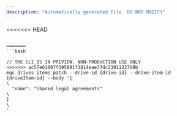 ```yaml
---
description: "Automatically generated file. DO NOT MODIFY"
---
```


<<<<<<< HEAD
```cli

=======
```bash

// THE CLI IS IN PREVIEW. NON-PRODUCTION USE ONLY
>>>>>>> ac57e61007f395881f1814eae37dc23911227b9b
mgc drives items patch --drive-id {drive-id} --drive-item-id {driveItem-id} --body '{\
  "name": "Shared legal agreements"\
}\
'

```